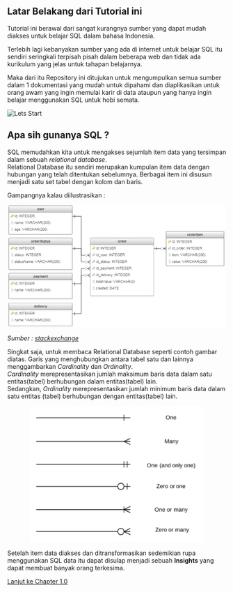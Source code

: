 ## Latar Belakang dari Tutorial ini

Tutorial ini berawal dari sangat kurangnya sumber yang dapat mudah diakses untuk belajar SQL dalam bahasa Indonesia.

Terlebih lagi kebanyakan sumber yang ada di internet untuk belajar SQL itu sendiri seringkali terpisah pisah dalam beberapa web dan tidak ada kurikulum yang jelas untuk tahapan belajarnya.

Maka dari itu Repository ini ditujukan untuk mengumpulkan semua sumber dalam 1 dokumentasi yang mudah untuk dipahami dan diaplikasikan untuk orang awam yang ingin memulai karir di data ataupun yang hanya ingin belajar menggunakan SQL untuk hobi semata.

![Lets Start](https://media.giphy.com/media/Jg3FB9vFhgwo/giphy.gif)

## Apa sih gunanya SQL ?
SQL memudahkan kita untuk mengakses sejumlah item data yang tersimpan dalam sebuah *relational database*. \
Relational Database itu sendiri merupakan kumpulan item data dengan hubungan yang telah ditentukan sebelumnya. Berbagai item ini disusun menjadi satu set tabel dengan kolom dan baris. 

Gampangnya kalau diilustrasikan :
<p align="center">
<img src="/Images/example-relational-db.jpg" width="500">
</p>

*Sumber : [stackexchange](https://stackoverflow.com/questions/39185915/relational-database-tables-for-food-products-specifying-different-categories)*

Singkat saja, untuk membaca Relational Database seperti contoh gambar diatas. Garis yang menghubungkan antara tabel satu dan lainnya menggambarkan *Cardinality* dan *Ordinality*.\
*Cardinality* merepresentasikan jumlah maksimum baris data dalam satu entitas(tabel) berhubungan dalam entitas(tabel) lain.\
 Sedangkan, *Ordinality* merepresentasikan jumlah minimum baris data dalam satu entitas (tabel) berhubungan dengan entitas(tabel) lain.
 <p align="center">
<img src="/Images/erd-notation.png" width="400">
</p>

Setelah item data diakses dan ditransformasikan sedemikian rupa menggunakan SQL data itu dapat disulap menjadi sebuah **Insights** yang dapat membuat banyak orang terkesima. 

[Lanjut ke Chapter 1.0](chapter1.0-SetupDatabase.md) 


